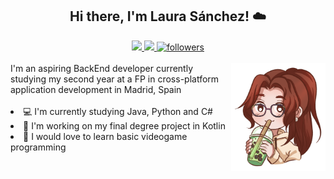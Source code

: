 <h2 align="center"> Hi there, I'm Laura Sánchez! ☁️</h2>
<div align="center">
    <a href="www.linkedin.com/in/lausanmart">
        <img src="https://img.shields.io/badge/-LinkedIn-%23333?style=for-the-badge&logo=gmail&logoColor=white&color=blue" target="_blank">
    </a>
    <a href="mailto:lausnchezmartn@gmail.com">
        <img src="https://img.shields.io/badge/-Gmail-%23333?style=for-the-badge&logo=gmail&logoColor=white&color=red" target="_blank">
    </a>
     <a href="https://github.com/lausnchez?tab=followers">
        <img alt="followers" title="Follow me on Github" src="https://custom-icon-badges.demolab.com/github/followers/lausnchez?color=236ad3&labelColor=1155ba&style=for-the-badge&logo=person-add&label=Follow&logoColor=white"/>
     </a>
</div>
<br>
<img src="https://github.com/lausnchez/lausnchez/blob/main/Ilustracion_ReadME.png" align="right" width="30%" height="30%"/>
<div align="left">
I'm an aspiring BackEnd developer currently studying my second year at a FP in cross-platform application development in Madrid, Spain
    <br><br>
    <li>💻 I'm currently studying Java, Python and C#</li>
    <li>📝 I'm working on my final degree project in Kotlin</li>
    <li>💌 I would love to learn basic videogame programming</li>
</div>

<!--
**lausnchez/lausnchez** is a ✨ _special_ ✨ repository because its `README.md` (this file) appears on your GitHub profile.

Here are some ideas to get you started:

- 🔭 I’m currently working on ...
- 🌱 I’m currently learning ...
- 👯 I’m looking to collaborate on ...
- 🤔 I’m looking for help with ...
- 💬 Ask me about ...
- 📫 How to reach me: ...
- 😄 Pronouns: ...
- ⚡ Fun fact: ...
-->
